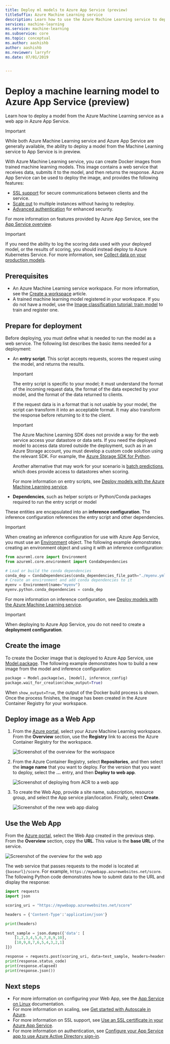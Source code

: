 ```yaml
---
title: Deploy ml models to Azure App Service (preview)
titleSuffix: Azure Machine Learning service
description: Learn how to use the Azure Machine Learning service to deploy a model to a Web App in Azure App Service.
services: machine-learning
ms.service: machine-learning
ms.subservice: core
ms.topic: conceptual
ms.author: aashishb
author: aashishb
ms.reviewer: larryfr
ms.date: 07/01/2019


---
```


# Deploy a machine learning model to Azure App Service (preview)

Learn how to deploy a model from the Azure Machine Learning service as a web app in Azure App Service.

> [!IMPORTANT]
> While both Azure Machine Learning service and Azure App Service are generally available, the ability to deploy a model from the Machine Learning service to App Service is in preview.

With Azure Machine Learning service, you can create Docker images from trained machine learning models. This image contains a web service that receives data, submits it to the model, and then returns the response. Azure App Service can be used to deploy the image, and provides the following features:

* [SSL support](/azure/app-service/app-service-web-ssl-cert-load) for secure communications between clients and the service.
* [Scale out](/azure/azure-monitor/platform/autoscale-get-started?toc=%2fazure%2fapp-service%2ftoc.json) to multiple instances without having to redeploy.
* [Advanced authentication](/azure/app-service/configure-authentication-provider-aad) for enhanced security.

For more information on features provided by Azure App Service, see the [App Service overview](/azure/app-service/overview).

> [!IMPORTANT]
> If you need the ability to log the scoring data used with your deployed model, or the results of scoring, you should instead deploy to Azure Kubernetes Service. For more information, see [Collect data on your production models](how-to-enable-data-collection.md).

## Prerequisites

* An Azure Machine Learning service workspace. For more information, see the [Create a workspace](how-to-manage-workspace.md) article.
* A trained machine learning model registered in your workspace. If you do not have a model, use the [Image classification tutorial: train model](tutorial-train-models-with-aml.md) to train and register one.

## Prepare for deployment

Before deploying, you must define what is needed to run the model as a web service. The following list describes the basic items needed for a deployment:

* An __entry script__. This script accepts requests, scores the request using the model, and returns the results.

    > [!IMPORTANT]
    > The entry script is specific to your model; it must understand the format of the incoming request data, the format of the data expected by your model, and the format of the data returned to clients.
    >
    > If the request data is in a format that is not usable by your model, the script can transform it into an acceptable format. It may also transform the response before returning to it to the client.

    > [!IMPORTANT]
    > The Azure Machine Learning SDK does not provide a way for the web service access your datastore or data sets. If you need the deployed model to access data stored outside the deployment, such as in an Azure Storage account, you must develop a custom code solution using the relevant SDK. For example, the [Azure Storage SDK for Python](https://github.com/Azure/azure-storage-python).
    >
    > Another alternative that may work for your scenario is [batch predictions](how-to-run-batch-predictions.md), which does provide access to datastores when scoring.

    For more information on entry scripts, see [Deploy models with the Azure Machine Learning service](how-to-deploy-and-where.md).

* **Dependencies**, such as helper scripts or Python/Conda packages required to run the entry script or model

These entities are encapsulated into an __inference configuration__. The inference configuration references the entry script and other dependencies.

> [!IMPORTANT]
> When creating an inference configuration for use with Azure App Service, you must use an [Environment](https://docs.microsoft.com//python/api/azureml-core/azureml.core.environment%28class%29?view=azure-ml-py) object. The following example demonstrates creating an environment object and using it with an inference configuration:
>
> ```python
> from azureml.core import Environment
> from azureml.core.environment import CondaDependencies
>
> # Load or build the conda dependencies
> conda_dep = CondaDependencies(conda_dependencies_file_path="./myenv.yml")
> # Create an environment and add conda dependencies to it
> myenv = Environment(name="myenv")
> myenv.python.conda_dependencies = conda_dep
> ```

For more information on inference configuration, see [Deploy models with the Azure Machine Learning service](how-to-deploy-and-where.md).

> [!IMPORTANT]
> When deploying to Azure App Service, you do not need to create a __deployment configuration__.

## Create the image

To create the Docker image that is deployed to Azure App Service, use [Model.package](https://docs.microsoft.com//python/api/azureml-core/azureml.core.model.model?view=azure-ml-py#package-workspace--models--inference-config--generate-dockerfile-false-). The following example demonstrates how to build a new image from the model and inference configuration:

```python
package = Model.package(ws, [model], inference_config)
package.wait_for_creation(show_output=True)
```

When `show_output=True`, the output of the Docker build process is shown. Once the process finishes, the image has been created in the Azure Container Registry for your workspace.

## Deploy image as a Web App

1. From the [Azure portal](https://portal.azure.com), select your Azure Machine Learning workspace. From the __Overview__ section, use the __Registry__ link to access the Azure Container Registry for the workspace.

    ![Screenshot of the overview for the workspace](media/how-to-deploy-app-service/workspace-overview.png)

2. From the Azure Container Registry, select __Repositories__, and then select the __image name__ that you want to deploy. For the version that you want to deploy, select the __...__ entry, and then __Deploy to web app__.

    ![Screenshot of deploying from ACR to a web app](media/how-to-deploy-app-service/deploy-to-web-app.png)

3. To create the Web App, provide a site name, subscription, resource group, and select the App service plan/location. Finally, select __Create__.

    ![Screenshot of the new web app dialog](media/how-to-deploy-app-service/web-app-for-containers.png)

## Use the Web App

From the [Azure portal](https://portal.azure.com), select the Web App created in the previous step. From the __Overview__ section, copy the __URL__. This value is the __base URL__ of the service.

![Screenshot of the overview for the web app](media/how-to-deploy-app-service/web-app-overview.png)

The web service that passes requests to the model is located at `{baseurl}/score`. For example, `https://mywebapp.azurewebsites.net/score`. The following Python code demonstrates how to submit data to the URL and display the response:

```python
import requests
import json

scoring_uri = "https://mywebapp.azurewebsites.net/score"

headers = {'Content-Type':'application/json'}

print(headers)
    
test_sample = json.dumps({'data': [
    [1,2,3,4,5,6,7,8,9,10],
    [10,9,8,7,6,5,4,3,2,1]
]})

response = requests.post(scoring_uri, data=test_sample, headers=headers)
print(response.status_code)
print(response.elapsed)
print(response.json())
```

## Next steps

* For more information on configuring your Web App, see the [App Service on Linux](/azure/app-service/containers/) documentation.
* For more information on scaling, see [Get started with Autoscale in Azure](/azure/azure-monitor/platform/autoscale-get-started?toc=%2fazure%2fapp-service%2ftoc.json).
* For more information on SSL support, see [Use an SSL certificate in your Azure App Service](/azure/app-service/app-service-web-ssl-cert-load).
* For more information on authentication, see [Configure your App Service app to use Azure Active Directory sign-in](/azure/app-service/configure-authentication-provider-aad).